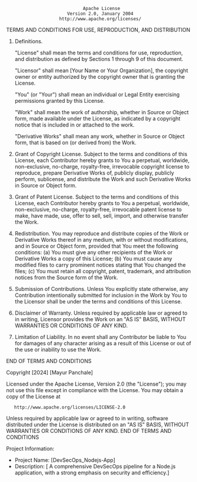                                  Apache License
                           Version 2.0, January 2004
                        http://www.apache.org/licenses/

   TERMS AND CONDITIONS FOR USE, REPRODUCTION, AND DISTRIBUTION

   1. Definitions.

      "License" shall mean the terms and conditions for use, reproduction,
      and distribution as defined by Sections 1 through 9 of this document.

      "Licensor" shall mean [Your Name or Your Organization], the copyright owner or entity authorized by the copyright owner that is granting the License.

      "You" (or "Your") shall mean an individual or Legal Entity exercising permissions granted by this License.

      "Work" shall mean the work of authorship, whether in Source or Object form, made available under the License, as indicated by a copyright notice that is included in or attached to the work.

      "Derivative Works" shall mean any work, whether in Source or Object form, that is based on (or derived from) the Work.

   2. Grant of Copyright License.
      Subject to the terms and conditions of this License, each Contributor hereby grants to You a perpetual, worldwide, non-exclusive, no-charge, royalty-free, irrevocable copyright license to reproduce, prepare Derivative Works of, publicly display, publicly perform, sublicense, and distribute the Work and such Derivative Works in Source or Object form.

   3. Grant of Patent License.
      Subject to the terms and conditions of this License, each Contributor hereby grants to You a perpetual, worldwide, non-exclusive, no-charge, royalty-free, irrevocable patent license to make, have made, use, offer to sell, sell, import, and otherwise transfer the Work.

   4. Redistribution.
      You may reproduce and distribute copies of the Work or Derivative Works thereof in any medium, with or without modifications, and in Source or Object form, provided that You meet the following conditions:
      (a) You must give any other recipients of the Work or Derivative Works a copy of this License;
      (b) You must cause any modified files to carry prominent notices stating that You changed the files;
      (c) You must retain all copyright, patent, trademark, and attribution notices from the Source form of the Work.

   5. Submission of Contributions.
      Unless You explicitly state otherwise, any Contribution intentionally submitted for inclusion in the Work by You to the Licensor shall be under the terms and conditions of this License.

   6. Disclaimer of Warranty.
      Unless required by applicable law or agreed to in writing, Licensor provides the Work on an "AS IS" BASIS, WITHOUT WARRANTIES OR CONDITIONS OF ANY KIND.

   7. Limitation of Liability.
      In no event shall any Contributor be liable to You for damages of any character arising as a result of this License or out of the use or inability to use the Work.

   END OF TERMS AND CONDITIONS

   Copyright [2024] [Mayur Panchale]

   Licensed under the Apache License, Version 2.0 (the "License");
   you may not use this file except in compliance with the License.
   You may obtain a copy of the License at

       http://www.apache.org/licenses/LICENSE-2.0

   Unless required by applicable law or agreed to in writing, software
   distributed under the License is distributed on an "AS IS" BASIS,
   WITHOUT WARRANTIES OR CONDITIONS OF ANY KIND.
END OF TERMS AND CONDITIONS

Project Information:
- Project Name: [DevSecOps_Nodejs-App]
- Description: [ A comprehensive DevSecOps pipeline for a Node.js application, with a strong emphasis on security and efficiency.]

